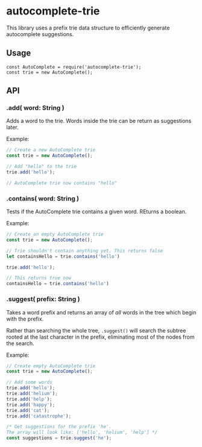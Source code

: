 # autocomplete-trie

This library uses a prefix trie data structure to efficiently generate
autocomplete suggestions.

## Usage
```
const AutoComplete = require('autocomplete-trie');
const trie = new AutoComplete();
```

## API
### .add( word: String )
Adds a word to the trie. Words inside the trie can be return as suggestions
later.

Example:

```javascript
// Create a new AutoComplete trie
const trie = new AutoComplete();

// Add "hello" to the trie
trie.add('hello');

// AutoComplete trie now contains "hello"
```

### .contains( word: String )
Tests if the AutoComplete trie contains a given word. REturns a boolean.

Example:

```javascript
// Create an empty AutoComplete trie
const trie = new AutoComplete();

// Trie shouldn't contain anything yet. This returns false
let containsHello = trie.contains('hello')

trie.add('hello');

// This returns true now
containsHello = trie.contains('hello')
```

### .suggest( prefix: String )
Takes a word prefix and returns an array of *all* words in the tree which
begin with the prefix.

Rather than searching the whole tree, `.suggest()` will search the subtree
rooted at the last character in the prefix, eliminating most of the nodes
from the search.

Example:

```javascript
// Create empty AutoComplete trie
const trie = new AutoComplete();

// Add some words
trie.add('hello');
trie.add('helium');
trie.add('help');
trie.add('happy');
trie.add('cat');
trie.add('catastrophe');

/* Get suggestions for the prefix 'he'.
The array will look like: ['hello', 'helium', 'help'] */
const suggestions = trie.suggest('he');